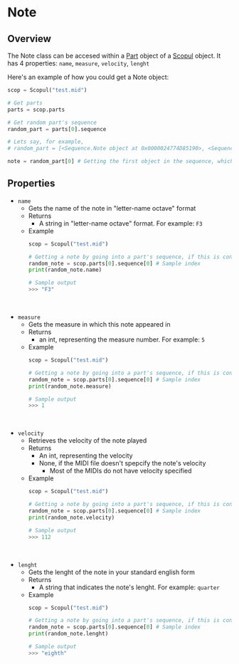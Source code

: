 # Note

## Overview

The Note class can be accesed within a [Part](part.md) object of a [Scopul](scopul.md) object. It has 4 properties: `name`, `measure`, `velocity`, `lenght`

Here's an example of how you could get a Note object:

```python
scop = Scopul("test.mid")

# Get parts
parts = scop.parts

# Get random part's sequence
random_part = parts[0].sequence

# Lets say, for example, 
# random_part = [<Sequence.Note object at 0x0000024774D85190>, <Sequence.Rest object at 0x0000024774D1D9D0>]

note = random_part[0] # Getting the first object in the sequence, which is a note
```

## Properties

- `name`
    - Gets the name of the note in "letter-name octave" format
    - Returns
        - A string in "letter-name octave" format. For example: `F3`
    - Example
        ```python
        scop = Scopul("test.mid")

        # Getting a note by going into a part's sequence, if this is confusing, go to Part class section
        random_note = scop.parts[0].sequence[0] # Sample index
        print(random_note.name)

        # Sample output
        >>> "F3"
        ```

<br>

- `measure`
    - Gets the measure in which this note appeared in
    - Returns
        - an int, representing the measure number. For example: `5`
    - Example
        ```python
        scop = Scopul("test.mid")

        # Getting a note by going into a part's sequence, if this is confusing, go to Part class section
        random_note = scop.parts[0].sequence[0] # Sample index
        print(random_note.measure)

        # Sample output
        >>> 1
        ```

<br>

- `velocity`
    - Retrieves the velocity of the note played
    - Returns
        - An int, representing the velocity
        - None, if the MIDI file doesn't spepcify the note's velocity
            - Most of the MIDIs do not have velocity specified
    - Example
        ```python
        scop = Scopul("test.mid")

        # Getting a note by going into a part's sequence, if this is confusing, go to Part class section
        random_note = scop.parts[0].sequence[0] # Sample index
        print(random_note.velocity)

        # Sample output
        >>> 112
        ```

<br>

- `lenght`
    - Gets the lenght of the note in your standard english form
    - Returns
        - A string that indicates the note's lenght. For example: `quarter`
    - Example
        ```python
        scop = Scopul("test.mid")

        # Getting a note by going into a part's sequence, if this is confusing, go to Part class section
        random_note = scop.parts[0].sequence[0] # Sample index
        print(random_note.lenght)

        # Sample output
        >>> "eighth"
        ```



